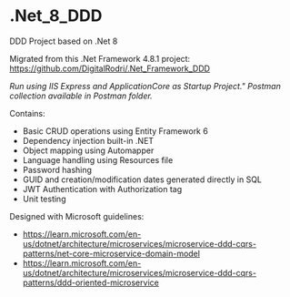 # .Net_8_DDD
DDD Project based on .Net 8

Migrated from this .Net Framework 4.8.1 project: https://github.com/DigitalRodri/.Net_Framework_DDD

*Run using IIS Express and ApplicationCore as Startup Project."*
*Postman collection available in Postman folder.*

Contains:
* Basic CRUD operations using Entity Framework 6
* Dependency injection built-in .NET
* Object mapping using Automapper
* Language handling using Resources file
* Password hashing
* GUID and creation/modification dates generated directly in SQL
* JWT Authentication with Authorization tag
* Unit testing

Designed with Microsoft guidelines: 
* https://learn.microsoft.com/en-us/dotnet/architecture/microservices/microservice-ddd-cqrs-patterns/net-core-microservice-domain-model
* https://learn.microsoft.com/en-us/dotnet/architecture/microservices/microservice-ddd-cqrs-patterns/ddd-oriented-microservice
